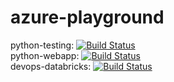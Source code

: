 # azure-playground

python-testing: [![Build Status](https://dev.azure.com/mhew/test/_apis/build/status/python-testing)](https://dev.azure.com/mhew/test/_build/latest?definitionId=3)<br />
python-webapp: [![Build Status](https://dev.azure.com/mhew/test/_apis/build/status/python-webapp)](https://dev.azure.com/mhew/test/_build/latest?definitionId=4)<br />
devops-databricks: [![Build Status](https://dev.azure.com/mhew/test/_apis/build/status/devops-databricks?branchName=master)](https://dev.azure.com/mhew/test/_build/latest?definitionId=8&branchName=master)
